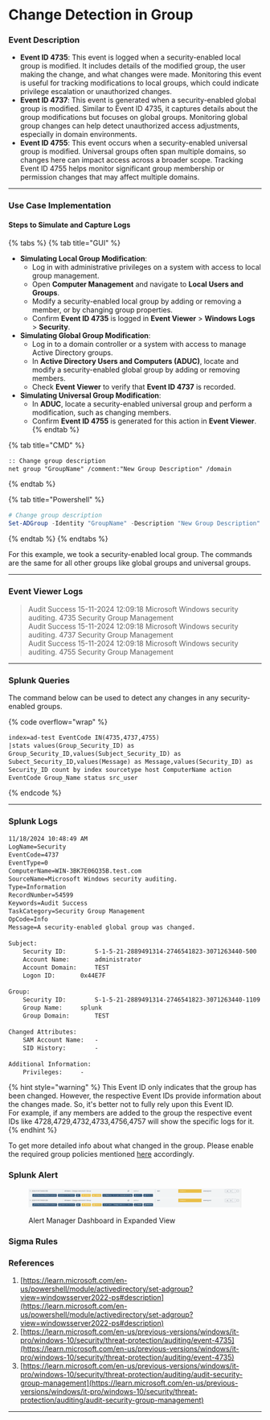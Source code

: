 # Change Detection in Group

### Event Description

* **Event ID 4735**: This event is logged when a security-enabled local group is modified. It includes details of the modified group, the user making the change, and what changes were made. Monitoring this event is useful for tracking modifications to local groups, which could indicate privilege escalation or unauthorized changes.
* **Event ID 4737**: This event is generated when a security-enabled global group is modified. Similar to Event ID 4735, it captures details about the group modifications but focuses on global groups. Monitoring global group changes can help detect unauthorized access adjustments, especially in domain environments.
* **Event ID 4755**: This event occurs when a security-enabled universal group is modified. Universal groups often span multiple domains, so changes here can impact access across a broader scope. Tracking Event ID 4755 helps monitor significant group membership or permission changes that may affect multiple domains.

***

### Use Case Implementation

#### Steps to Simulate and Capture Logs

{% tabs %}
{% tab title="GUI" %}
* **Simulating Local Group Modification**:
  * Log in with administrative privileges on a system with access to local group management.
  * Open **Computer Management** and navigate to **Local Users and Groups**.
  * Modify a security-enabled local group by adding or removing a member, or by changing group properties.
  * Confirm **Event ID 4735** is logged in **Event Viewer** > **Windows Logs** > **Security**.
* **Simulating Global Group Modification**:
  * Log in to a domain controller or a system with access to manage Active Directory groups.
  * In **Active Directory Users and Computers (ADUC)**, locate and modify a security-enabled global group by adding or removing members.
  * Check **Event Viewer** to verify that **Event ID 4737** is recorded.
* **Simulating Universal Group Modification**:
  * In **ADUC**, locate a security-enabled universal group and perform a modification, such as changing members.
  * Confirm **Event ID 4755** is generated for this action in **Event Viewer**.
{% endtab %}

{% tab title="CMD" %}
```batch
:: Change group description
net group "GroupName" /comment:"New Group Description" /domain
```
{% endtab %}

{% tab title="Powershell" %}
```powershell
# Change group description
Set-ADGroup -Identity "GroupName" -Description "New Group Description"
```
{% endtab %}
{% endtabs %}

For this example, we took a security-enabled local group. The commands are the same for all other groups like global groups and universal groups.

***

### Event Viewer Logs

> Audit Success 15-11-2024 12:09:18 Microsoft Windows security auditing. 4735 Security Group Management\
> Audit Success 15-11-2024 12:09:18 Microsoft Windows security auditing. 4737 Security Group Management\
> Audit Success 15-11-2024 12:09:18 Microsoft Windows security auditing. 4755 Security Group Management

***

### Splunk Queries

The command below can be used to detect any changes in any security-enabled groups.

{% code overflow="wrap" %}
```splunk-spl
index=ad-test EventCode IN(4735,4737,4755) 
|stats values(Group_Security_ID) as Group_Security_ID,values(Subject_Security_ID) as Subect_Security_ID,values(Message) as Message,values(Security_ID) as Security_ID count by index sourcetype host ComputerName action EventCode Group_Name status src_user
```
{% endcode %}

***

### Splunk Logs

```
11/18/2024 10:48:49 AM
LogName=Security
EventCode=4737
EventType=0
ComputerName=WIN-3BK7E06Q35B.test.com
SourceName=Microsoft Windows security auditing.
Type=Information
RecordNumber=54599
Keywords=Audit Success
TaskCategory=Security Group Management
OpCode=Info
Message=A security-enabled global group was changed.

Subject:
	Security ID:		S-1-5-21-2889491314-2746541823-3071263440-500
	Account Name:		administrator
	Account Domain:		TEST
	Logon ID:		0x44E7F

Group:
	Security ID:		S-1-5-21-2889491314-2746541823-3071263440-1109
	Group Name:		splunk
	Group Domain:		TEST

Changed Attributes:
	SAM Account Name:	-
	SID History:		-

Additional Information:
	Privileges:		-
```

{% hint style="warning" %}
This Event ID only indicates that the group has been changed. However, the respective Event IDs provide information about the changes made. So, it's better not to fully rely upon this Event ID.  \
For example, if any members are added to the group the respective event IDs like 4728,4729,4732,4733,4756,4757 will show the specific logs for it.
{% endhint %}

To get more detailed info about what changed in the group. Please enable the required group policies mentioned [here](./) accordingly.&#x20;

### Splunk Alert

<figure><img src="../../.gitbook/assets/image (2) (1) (1).png" alt=""><figcaption><p>Alert Manager Dashboard in Expanded View</p></figcaption></figure>

### Sigma Rules



### References

1. [https://learn.microsoft.com/en-us/powershell/module/activedirectory/set-adgroup?view=windowsserver2022-ps#description](https://learn.microsoft.com/en-us/powershell/module/activedirectory/set-adgroup?view=windowsserver2022-ps#description)
2. [https://learn.microsoft.com/en-us/previous-versions/windows/it-pro/windows-10/security/threat-protection/auditing/event-4735](https://learn.microsoft.com/en-us/previous-versions/windows/it-pro/windows-10/security/threat-protection/auditing/event-4735)
3. [https://learn.microsoft.com/en-us/previous-versions/windows/it-pro/windows-10/security/threat-protection/auditing/audit-security-group-management](https://learn.microsoft.com/en-us/previous-versions/windows/it-pro/windows-10/security/threat-protection/auditing/audit-security-group-management)

***
